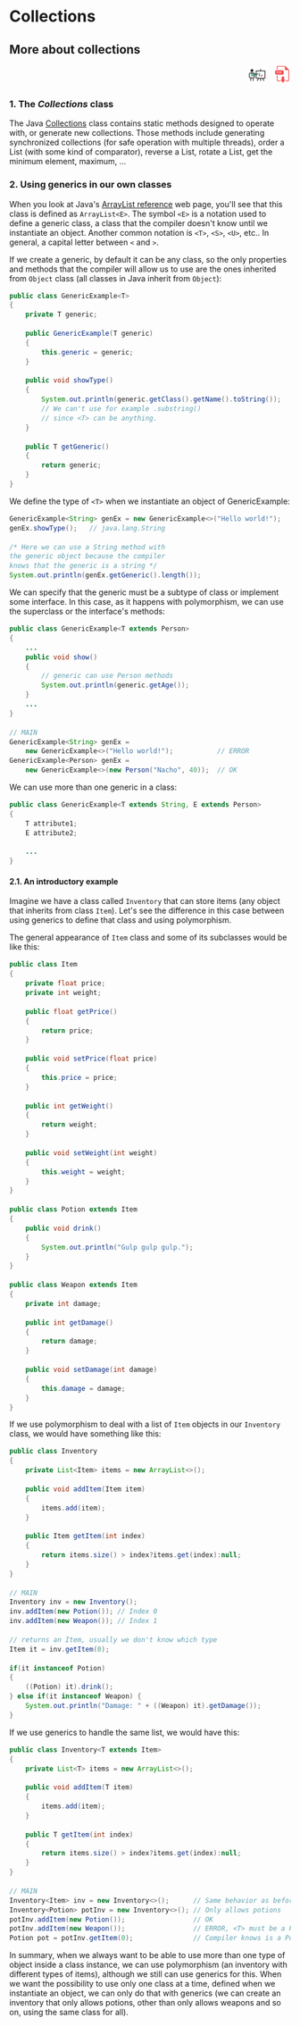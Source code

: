 # Collections

## More about collections

<div style="text-align: right">
<a target="_blank" href="slides/06e.html"><img src="../../img/diapositivas.png" width="32" /></a>&nbsp;&nbsp;
<a target="_blank" href="06d.pdf"><img src="../../img/pdf.png" width="32" /></a>
</div>

### 1. The *Collections* class

The Java [Collections](https://docs.oracle.com/javase/8/docs/api/java/util/Collections.html) class contains static methods designed to operate with, or generate new collections. Those methods include generating synchronized collections (for safe operation with multiple threads), order a List (with some kind of comparator), reverse a List, rotate a List, get the minimum element, maximum, ...

### 2. Using generics in our own classes

When you look at Java's [ArrayList reference](https://docs.oracle.com/javase/8/docs/api/java/util/ArrayList.html) web page, you'll see that this class is defined as `ArrayList<E>`. The symbol `<E>` is a notation used to define a generic class, a class that the compiler doesn't know until we instantiate an object. Another common notation is `<T>`, `<S>`, `<U>`, etc.. In general, a capital letter between `<` and `>`. 

If we create a generic, by default it can be any class, so the only properties and methods that the compiler will allow us to use are the ones inherited from `Object` class (all classes in Java inherit from `Object`):

```java
public class GenericExample<T> 
{
    private T generic;

    public GenericExample(T generic) 
    {
        this.generic = generic;
    }

    public void showType() 
    {
        System.out.println(generic.getClass().getName().toString());
        // We can't use for example .substring() 
        // since <T> can be anything.
    }

    public T getGeneric() 
    {
        return generic;
    }
}
```

We define the type of `<T>` when we instantiate an object of GenericExample:

```java
GenericExample<String> genEx = new GenericExample<>("Hello world!");
genEx.showType();   // java.lang.String

/* Here we can use a String method with 
the generic object because the compiler 
knows that the generic is a string */
System.out.println(genEx.getGeneric().length());
```

We can specify that the generic must be a subtype of class or implement some interface. In this case, as it happens with polymorphism, we can use the superclass or the interface's methods:

```java
public class GenericExample<T extends Person> 
{
    ...
    public void show() 
    {
        // generic can use Person methods
        System.out.println(generic.getAge()); 
    }
    ...
}

// MAIN
GenericExample<String> genEx = 
    new GenericExample<>("Hello world!");           // ERROR
GenericExample<Person> genEx = 
    new GenericExample<>(new Person("Nacho", 40));  // OK
```

We can use more than one generic in a class:

```java
public class GenericExample<T extends String, E extends Person> 
{
    T attribute1;
    E attribute2;

    ...
}
```

#### 2.1. An introductory example

Imagine we have a class called `Inventory` that can store items (any object that inherits from class `Item`). Let's see the difference in this case between using generics to define that class and using polymorphism.

The general appearance of `Item` class and some of its subclasses would be like this:

```java
public class Item 
{
    private float price;
    private int weight;

    public float getPrice() 
    {
        return price;
    }

    public void setPrice(float price) 
    {
        this.price = price;
    }

    public int getWeight() 
    {
        return weight;
    }

    public void setWeight(int weight) 
    {
        this.weight = weight;
    }
}

public class Potion extends Item 
{
    public void drink() 
    {
        System.out.println("Gulp gulp gulp.");
    }
}

public class Weapon extends Item 
{
    private int damage;

    public int getDamage() 
    {
        return damage;
    }

    public void setDamage(int damage) 
    {
        this.damage = damage;
    }
}
```

If we use polymorphism to deal with a list of `Item` objects in our `Inventory` class, we would have something like this:

```java
public class Inventory 
{
    private List<Item> items = new ArrayList<>();

    public void addItem(Item item) 
    {
        items.add(item);
    }

    public Item getItem(int index) 
    {
        return items.size() > index?items.get(index):null;
    }
}

// MAIN
Inventory inv = new Inventory();
inv.addItem(new Potion()); // Index 0
inv.addItem(new Weapon()); // Index 1

// returns an Item, usually we don't know which type
Item it = inv.getItem(0); 

if(it instanceof Potion) 
{ 
    ((Potion) it).drink(); 
} else if(it instanceof Weapon) { 
    System.out.println("Damage: " + ((Weapon) it).getDamage());
}
```

If we use generics to handle the same list, we would have this:

```java
public class Inventory<T extends Item> 
{
    private List<T> items = new ArrayList<>();

    public void addItem(T item) 
    {
        items.add(item);
    }

    public T getItem(int index) 
    {
        return items.size() > index?items.get(index):null;
    }
}

// MAIN
Inventory<Item> inv = new Inventory<>();      // Same behavior as before!
Inventory<Potion> potInv = new Inventory<>(); // Only allows potions
potInv.addItem(new Potion());                 // OK
potInv.addItem(new Weapon());                 // ERROR, <T> must be a Potion
Potion pot = potInv.getItem(0);               // Compiler knows is a Potion. 
```

In summary, when we always want to be able to use more than one type of object inside a class instance, we can use polymorphism (an inventory with different types of items), although we still can use generics for this. When we want the possibility to use only one class at a time, defined when we instantiate an object, we can only do that with generics (we can create an inventory that only allows potions, other than only allows weapons and so on, using the same class for all).

